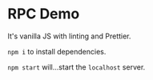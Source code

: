 # RPC Demo

It's vanilla JS with linting and Prettier.

`npm i` to install dependencies.

`npm start` will...start the `localhost` server.
